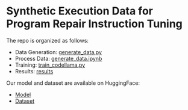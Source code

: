 # Synthetic Execution Data for Program Repair Instruction Tuning

The repo is organized as follows:

- Data Generation: [generate_data.py](generate_data.py)
- Process Data: [generate_data.ipynb](generate_data.ipynb)
- Training: [train_codellama.py](train_codellama.py)
- Results: [results](results)

Our model and dataset are available on HuggingFace:
- [Model](https://huggingface.co/ASSERT-KTH/codellama-instruct-repair-synthetic-execution)
- [Dataset](https://huggingface.co/datasets/ASSERT-KTH/megadiff-sf-synthetic_test_error)
